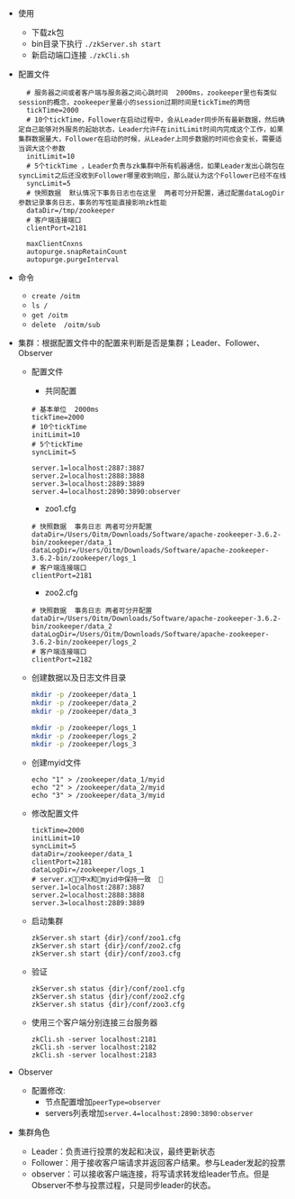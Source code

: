 * 使用

  * 下载zk包
  * bin目录下执行 `./zkServer.sh start`
  * 新启动端口连接 `./zkCli.sh`

* 配置文件

  ```
    # 服务器之间或者客户端与服务器之间心跳时间  2000ms，zookeeper里也有类似session的概念，zookeeper里最小的session过期时间是tickTime的两倍
    tickTime=2000
    # 10个tickTime，Follower在启动过程中，会从Leader同步所有最新数据，然后确定自己能够对外服务的起始状态，Leader允许F在initLimit时间内完成这个工作，如果集群数据量大，Follower在启动的时候，从Leader上同步数据的时间也会变长，需要适当调大这个参数
    initLimit=10
    # 5个tickTime ，Leader负责与zk集群中所有机器通信，如果Leader发出心跳包在syncLimit之后还没收到Follower哪里收到响应，那么就认为这个Follower已经不在线
    syncLimit=5
    # 快照数据  默认情况下事务日志也在这里  两者可分开配置，通过配置dataLogDir参数记录事务日志，事务的写性能直接影响zk性能
    dataDir=/tmp/zookeeper
    # 客户端连接端口
    clientPort=2181

    maxClientCnxns
    autopurge.snapRetainCount
    autopurge.purgeInterval
  ```

* 命令

  * `create /oitm`
  * `ls /`
  * `get /oitm`
  * `delete  /oitm/sub`

* 集群：根据配置文件中的配置来判断是否是集群；Leader、Follower、Observer

  * 配置文件
    - 共同配置
    
    ```
    # 基本单位  2000ms
    tickTime=2000
    # 10个tickTime
    initLimit=10
    # 5个tickTime
    syncLimit=5  
    
    server.1=localhost:2887:3887
    server.2=localhost:2888:3888
    server.3=localhost:2889:3889
    server.4=localhost:2890:3890:observer  
    ```
    
    - zoo1.cfg
    ```
    # 快照数据  事务日志 两者可分开配置
    dataDir=/Users/Oitm/Downloads/Software/apache-zookeeper-3.6.2-bin/zookeeper/data_1
    dataLogDir=/Users/Oitm/Downloads/Software/apache-zookeeper-3.6.2-bin/zookeeper/logs_1
    # 客户端连接端口
    clientPort=2181
    ```
    - zoo2.cfg
    ```
    # 快照数据  事务日志 两者可分开配置
    dataDir=/Users/Oitm/Downloads/Software/apache-zookeeper-3.6.2-bin/zookeeper/data_2
    dataLogDir=/Users/Oitm/Downloads/Software/apache-zookeeper-3.6.2-bin/zookeeper/logs_2
    # 客户端连接端口
    clientPort=2182
    ```    
    

  * 创建数据以及日志文件目录

    ```sh
    mkdir -p /zookeeper/data_1
    mkdir -p /zookeeper/data_2
    mkdir -p /zookeeper/data_3

    mkdir -p /zookeeper/logs_1
    mkdir -p /zookeeper/logs_2
    mkdir -p /zookeeper/logs_3
    ```

  * 创建myid文件

    ```
    echo "1" > /zookeeper/data_1/myid
    echo "2" > /zookeeper/data_2/myid
    echo "3" > /zookeeper/data_3/myid
    ```

  * 修改配置文件

    ```
    tickTime=2000
    initLimit=10
    syncLimit=5
    dataDir=/zookeeper/data_1
    clientPort=2181
    dataLogDir=/zookeeper/logs_1
    # server.x􏱱􏱋中x和􏰻myid中保持一致  􏱱
    server.1=localhost:2887:3887 
    server.2=localhost:2888:3888         
    server.3=localhost:2889:3889
    ```

  * 启动集群

    ```
    zkServer.sh start {dir}/conf/zoo1.cfg
    zkServer.sh start {dir}/conf/zoo2.cfg
    zkServer.sh start {dir}/conf/zoo3.cfg
    ```

  * 验证

    ```
    zkServer.sh status {dir}/conf/zoo1.cfg
    zkServer.sh status {dir}/conf/zoo2.cfg
    zkServer.sh status {dir}/conf/zoo3.cfg
    ```

  * 使用三个客户端分别连接三台服务器

    ```
    zkCli.sh -server localhost:2181
    zkCli.sh -server localhost:2182
    zkCli.sh -server localhost:2183
    ```

* Observer

  * 配置修改: 
    * 节点配置增加`peerType=observer`
    * servers列表增加`server.4=localhost:2890:3890:observer`

* 集群角色

  * Leader：负责进行投票的发起和决议，最终更新状态
  * Follower：用于接收客户端请求并返回客户结果。参与Leader发起的投票
  * observer：可以接收客户端连接，将写请求转发给leader节点。但是Observer不参与投票过程，只是同步leader的状态。



